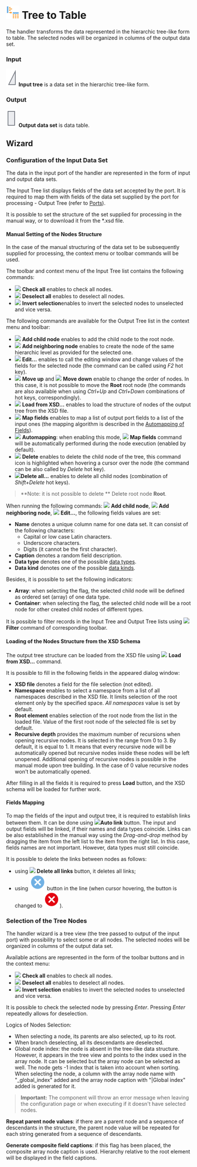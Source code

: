 # ![](../../images/icons/components/tree-to-data_default.svg) Tree to Table

The handler transforms the data represented in the hierarchic tree-like form to table. The selected nodes will be organized in columns of the output data set.

### Input

![](../../images/icons/app/node/ports/inputs/tree_inactive.svg) **Input tree** is a data set in the hierarchic tree-like form.

### Output

![](../../images/icons/app/node/ports/outputs/table_inactive.svg) **Output data set** is data table.

## Wizard

### Configuration of the Input Data Set

The data in the input port of the handler are represented in the form of input and output data sets.

The Input Tree list displays fields of the data set accepted by the port. It is required to map them with fields of the data set supplied by the port for processing - Output Tree (refer to [Ports](../../scenario/ports/README.md)).

It is possible to set the structure of the set supplied for processing in the manual way, or to download it from the *.xsd file.

#### Manual Setting of the Nodes Structure

In the case of the manual structuring of the data set to be subsequently supplied for processing, the context menu or toolbar commands will be used.

The toolbar and context menu of the Input Tree list contains the following commands:

* ![](../../images/icons/toolbar-controls/check-all_default.svg) **Check all** enables to check all nodes.
* ![](../../images/icons/toolbar-controls/uncheck-all_default.svg) **Deselect all** enables to deselect all nodes.
* ![](../../images/icons/toolbar-controls/reverse-check_default.svg) **Invert selection**enables to invert the selected nodes to unselected and vice versa.

The following commands are available for the Output Tree list in the context menu and toolbar:

* ![](../../images/icons/wizards/datatree/add-child_default.svg) **Add child node** enables to add the child node to the root node.
* ![](../../images/icons/wizards/datatree/add-neighbor_default.svg) **Add neighboring node** enables to create the node of the same hierarchic level as provided for the selected one.
* ![](../../images/icons/toolbar-controls/edit_default.svg) **Edit...** enables to call the editing window and change values of the fields for the selected node (the command can be called using *F2* hot key).
* ![](../../images/icons/toolbar-controls/moveup_default.svg) **Move up**  and  ![](../../images/icons/toolbar-controls/movedown_default.svg) **Move down** enable to change the order of nodes. In this case, it is not possible to move the **Root** root node (the commands are also available when using *Ctrl+Up* and *Ctrl+Down* combinations of hot keys, correspondingly).
* ![](../../images/icons/toolbar-controls/import-from-xsd_default.svg) **Load from XSD...** enables to load the structure of nodes of the output tree from the XSD file.
* ![](../../images/icons/toolbar-controls/sync-columns_default.svg) **Map fields** enables to map a list of output port fields to a list of the input ones (the mapping algorithm is described in the [Automapping of Fields](../../scenario/ports/field-synchronization.md)).
* ![](../../images/icons/toolbar-controls/auto-sync-columns_default.svg) **Automapping**: when enabling this mode, ![](../../images/icons/toolbar-controls/sync-columns_default.svg) **Map fields** command will be automatically performed during the node execution (enabled by default).
* ![](../../images/icons/toolbar-controls/delete_default.svg) **Delete** enables to delete the child node of the tree, this command icon is highlighted when hovering a cursor over the node (the command can be also called by *Delete* hot key).
* ![](../../images/icons/toolbar-controls/delete-all_default.svg)**Delete all...** enables to delete all child nodes (combination of *Shift+Delete* hot keys).

> **Note: it is not possible to delete ** Delete root node **Root**.

When running the following commands: ![](../../images/icons/wizards/datatree/add-child_default.svg)  **Add child node**, ![](../../images/icons/wizards/datatree/add-neighbor_default.svg) **Add neighboring node**, ![](../../images/icons/toolbar-controls/edit_default.svg) **Edit...**, the following fields values are set:
* **Name** denotes a unique column name for one data set. It can consist of the following characters:
   * Capital or low case Latin characters.
   * Underscore characters.
   * Digits (it cannot be the first character).
* **Caption** denotes a random field description.
* **Data type** denotes one of the possible [data types](./../../data/datatype.md).
* **Data kind** denotes one of the possible [data kinds](./../../data/datakind.md).

Besides, it is possible to set the following indicators:
* **Array**: when selecting the flag, the selected child node will be defined as ordered set (array) of one data type.
* **Container**: when selecting the flag, the selected child node will be a root node for other created child nodes of different types.

It is possible to filter records in the Input Tree and Output Tree lists using ![](../../images/icons/toolbar-controls/filter_default.svg)**Filter** command of corresponding toolbar.

#### Loading of the Nodes Structure from the XSD Schema

The output tree structure can be loaded from the XSD file using ![](../../images/icons/toolbar-controls/import-from-xsd_default.svg) **Load from XSD...** command.

It is possible to fill in the following fields in the appeared dialog window:

* **XSD file** denotes a field for the file selection (not edited).
* **Namespace** enables to select a namespace from a list of all namespaces described in the XSD file. It limits selection of the root element only by the specified space. *All namespaces* value is set by default.
* **Root element** enables selection of the root node from the list in the loaded file. Value of the first root node of the selected file is set by default.
* **Recursive depth** provides the maximum number of recursions when opening recursive nodes. It is selected in the range from 0 to 3. By default, it is equal to 1. It means that every recursive node will be automatically opened but recursive nodes inside these nodes will be left unopened. Additional opening of recursive nodes is possible in the manual mode upon tree building. In the case of 0 value recursive nodes won't be automatically opened.

After filling in all the fields it is required to press **Load** button, and the XSD schema will be loaded for further work.

#### Fields Mapping

To map the fields of the input and output tree, it is required to establish links between them. It can be done using ![](../../images/icons/toolbar-controls/auto-connect_default.svg)**Auto link** button. The input and output fields will be linked, if their names and data types coincide.
Links can be also established in the manual way using the *Drag-and-drop* method by dragging the item from the left list to the item from the right list. In this case, fields names are not important. However, data types must still coincide.

It is possible to delete the links between nodes as follows:
* using ![](../../images/icons/toolbar-controls/remove-all-links_default.svg) **Delete all links** button, it deletes all links;
* using ![Delete link](../../images/icons/link-grid/remove-link_selected.svg) button in the line (when cursor hovering, the button is changed to ![Delete link](../../images/icons/link-grid/remove-link_hover.svg)).

### Selection of the Tree Nodes

The handler wizard is a tree view (the tree passed to output of the input port) with possibility to select some or all nodes. The selected nodes will be organized in columns of the output data set.

Available actions are represented in the form of the toolbar buttons and in the context menu:

* ![](../../images/icons/toolbar-controls/check-all_default.svg) **Check all** enables to check all nodes.
* ![](../../images/icons/toolbar-controls/uncheck-all_default.svg) **Deselect all** enables to deselect all nodes.
* ![](../../images/icons/toolbar-controls/reverse-check_default.svg) **Invert selection** enables to invert the selected nodes to unselected and vice versa.

It is possible to check the selected node by pressing *Enter*. Pressing *Enter* repeatedly allows for deselection.

Logics of Nodes Selection:

* When selecting a node, its parents are also selected, up to its root.
* When branch deselecting, all its descendants are deselected.
* Global node index: the node is absent in the tree-like data structure. However, it appears in the tree view and points to the index used in the array node. It can be selected but the array node can be selected as well.
   The node gets -1 index that is taken into account when sorting.
   When selecting the node, a column with the array node name with "_global_index" added and the array node caption with "|Global index" added is generated for it.

> **Important:** The component will throw an error message when leaving the configuration page or when executing if it doesn't have selected nodes.

**Repeat parent node values**: if there are a parent node and a sequence of descendants in the structure, the parent node value will be repeated for each string generated from a sequence of descendants.

**Generate composite field captions**: if this flag has been placed, the composite array node caption is used. Hierarchy relative to the root element will be displayed in the field captions.
